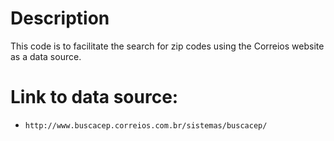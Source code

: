 # Description
This code is to facilitate the search for zip codes using the Correios website as a data source.

# Link to data source:
- `http://www.buscacep.correios.com.br/sistemas/buscacep/`
